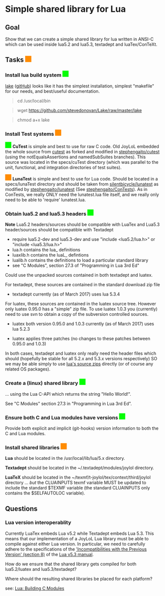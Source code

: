# Simple shared library for Lua

## Goal

Show that we can create a simple shared library for lua written in ANSI-C 
which can be used inside lua5.2 and lua5.3, textadept and luaTex/ConTeXt. 

## Tasks ![needsWork](/design/images/needsWork.png)

### Install lua build system ![done](/design/images/done.png)

[lake](http://stevedonovan.github.io/lake/scripts/lake.html) 
([gitHub](https://github.com/stevedonovan/Lake)) looks like it has the 
simplest installation, simplest "makefile" for our needs, and best/useful 
documentation. 

> cd /usr/local/bin

> wget https://github.com/stevedonovan/Lake/raw/master/lake

> chmod a+x lake

### Install Test systems ![needsWork](/design/images/needsWork.png)

![done](/design/images/done.png) **CuTest** is simple and best to use for 
raw C code. Old JoyLoL embedded the whole source from 
[cutest](https://github.com/asimjalis/cutest) as forked and modified in 
[stephengaito/cutest](https://github.com/stephengaito/cutest) (using the 
notEqualsAssertions and namedSubSuites branches). This source was located 
in the specs/cuTest directory (which was parallel to the unit, functional, 
and integration directories of test suites). 

![needsWork](/design/images/needsWork.png) **LunaTest** is simple and best 
to use for Lua code. Should be located in a specs/lunaTest directory and 
should be taken from 
[silentbicycle/lunatest](https://github.com/silentbicycle/lunatest) as 
modified by [stephengaito/lunatest]() (See 
[stephengaito/ConTests](https://github.com/stephengaito/ConTests)). As in 
ConTests, we really ONLY need the lunatest.lua file itself, and we really 
only need to be able to 'require' lunatest.lua. 

### Obtain lua5.2 and lua5.3 headers ![done](/design/images/done.png)

**Note** Lua5.2 headers/sources should be compatible with LuaTex and Lua5.3 
header/sources should be compatible with Textadept 

- require lua5.2-dev and lua5.3-dev and use "include <lua5.2/lua.h>" or 
  "include <lua5.3/lua.h>" 
- lua.h contains the lua_ definitions
- luaxlib.h contains the luaL_ defintions
- lualib.h contains the definitions to load a particular standard library
- see "C Modules", section 27.3 of "Programming in Lua 3rd Ed"

Could use the unpacked sources contained in both textadept and luatex.

For textadept, these sources are contained in the standard download zip file

* textadept currently (as of March 2017) uses lua 5.3.4

For luatex, these sources are contained in the luatex source tree. However 
only luatex 0.95.0 has a "simple" zip file. To use luatex 1.0.3 you 
(currently) need to use svn to obtain a copy of the subversion controlled 
sources. 
 
* luatex both version 0.95.0 and 1.0.3 currently (as of March 2017) uses 
  lua 5.2.3 

* luatex applies three patches (no changes to these patches between 0.95.0 
  and 1.0.3) 

In both cases, textadept and luatex only really need the header files 
which should (hopefully be stable for all 5.2.x and 5.3.x versions 
respectively) SO we may be able simply to use [lua's source 
zips](http://www.lua.org/ftp/) directly (or of course any related OS 
packages). 

### Create a (linux) shared library ![done](/design/images/done.png)
... using the Lua C-API which returns the string "Hello World!". 

See "C Modules" section 27.3 in "Programming in Lua 3rd Ed".

### Ensure both C and Lua modules have versions ![done](/design/images/done.png)

Provide both explicit and implicit (git-hooks) version information to both 
the C and Lua modules. 

### Install shared libraries ![needsWork](/design/images/needsWork.png)

**Lua** should be located in the /usr/local/lib/lua/5.x directory.

**Textadept** should be located in the ~/.textadept/modules/joylol 
directory.

**LuaTeX** should be located in the 
~/texmf/t-joylol/tex/context/third/joylol directory ... *but* the 
CLUAINPUTS texmf variable MUST be updated to include the standard $TEXMF 
variable (the standard CLUAINPUTS only contains the $SELFAUTOLOC 
variable). 

## Questions 

### Lua version interoperablity 

Currently LuaTex embeds Lua v5.2 while Textadept embeds Lua 5.3. This 
means that our implementation of a JoyLoL Lua library must be able to 
compile against either Lua version. In particular, we need to carefully 
adhere to the specifications of the ['Incompatibilities with the Previous 
Version' (section 8)](https://www.lua.org/manual/5.3/manual.html#8) of the 
[Lua v5.3 manual](https://www.lua.org/manual/5.3/). 

How do we ensure that the shared library gets compiled for both 
lua5.2/luatex and lua5.3/textadept? 

Where should the resulting shared libraries be placed for each platform? 

see: [Lua: Building C 
Modules](http://lua-users.org/wiki/BuildingModules)
